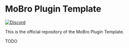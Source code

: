 # MoBro Plugin Template

[![Discord][discord-badge]][discord]

This is the official repository of the MoBro Plugin Template.

TODO


[discord-badge]: https://img.shields.io/discord/620204412706750466.svg?color=7389D8&labelColor=6A7EC2&logo=discord&logoColor=ffffff&style=flat-square

[discord]: https://discord.gg/ZzJAHMqZ

